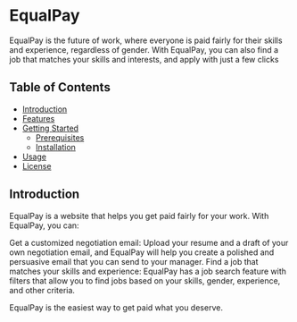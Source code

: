# EqualPay

EqualPay is the future of work, where everyone is paid fairly for their skills and experience, regardless of gender. With EqualPay, you can also find a job that matches your skills and interests, and apply with just a few clicks

## Table of Contents
- [Introduction](#introduction)
- [Features](#features)
- [Getting Started](#getting-started)
  - [Prerequisites](#prerequisites)
  - [Installation](#installation)
- [Usage](#usage)
- [License](#license)

## Introduction
EqualPay is a website that helps you get paid fairly for your work. With EqualPay, you can:

Get a customized negotiation email: Upload your resume and a draft of your own negotiation email, and EqualPay will help you create a polished and persuasive email that you can send to your manager.
Find a job that matches your skills and experience: EqualPay has a job search feature with filters that allow you to find jobs based on your skills, gender, experience, and other criteria.

EqualPay is the easiest way to get paid what you deserve.
